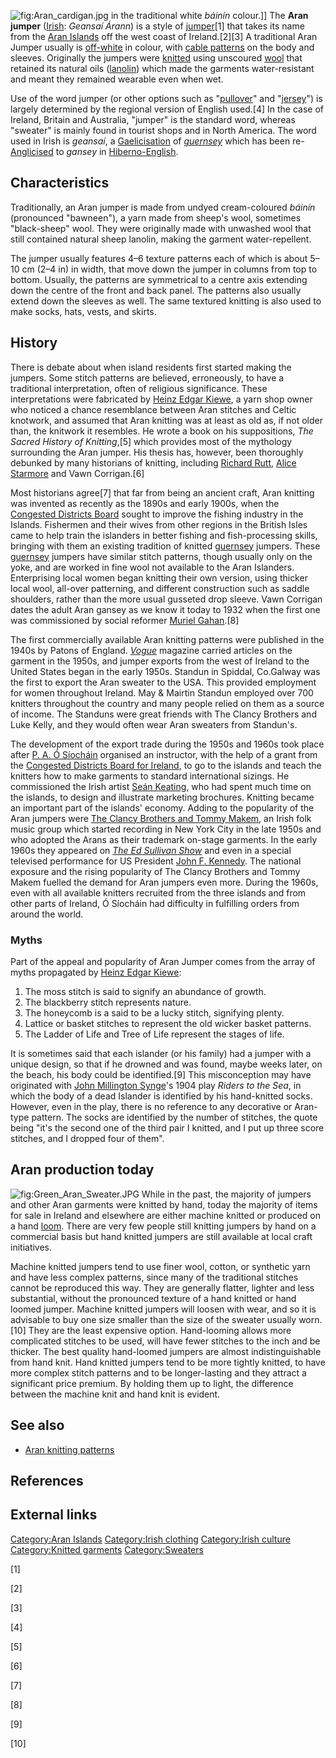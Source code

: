 ![](Aran_cardigan.jpg "fig:Aran_cardigan.jpg") in the traditional white
*báinín* colour.\]\] The **Aran jumper**
([Irish](Irish_language "wikilink"): *Geansaí Árann*) is a style of
[jumper](Sweater "wikilink")[1] that takes its name from the [Aran
Islands](Aran_Islands "wikilink") off the west coast of Ireland.[2][3] A
traditional Aran Jumper usually is [off-white](off-white "wikilink") in
colour, with [cable patterns](Cable_knitting "wikilink") on the body and
sleeves. Originally the jumpers were [knitted](knitting "wikilink")
using unscoured [wool](wool "wikilink") that retained its natural oils
([lanolin](lanolin "wikilink")) which made the garments water-resistant
and meant they remained wearable even when wet.

Use of the word jumper (or other options such as
"[pullover](Sweater "wikilink")" and
"[jersey](jersey_(clothing) "wikilink")") is largely determined by the
regional version of English used.[4] In the case of Ireland, Britain and
Australia, "jumper" is the standard word, whereas "sweater" is mainly
found in tourist shops and in North America. The word used in Irish is
*geansaí*, a [Gaelicisation](Gaelicisation "wikilink") of
*[guernsey](guernsey_(clothing) "wikilink")* which has been
re-[Anglicised](anglicization "wikilink") to *gansey* in
[Hiberno-English](Hiberno-English "wikilink").

## Characteristics

Traditionally, an Aran jumper is made from undyed cream-coloured
*báinín* (pronounced "bawneen"), a yarn made from sheep's wool,
sometimes "black-sheep" wool. They were originally made with unwashed
wool that still contained natural sheep lanolin, making the garment
water-repellent.

The jumper usually features 4–6 texture patterns each of which is about
5–10 cm (2–4 in) in width, that move down the jumper in columns from top
to bottom. Usually, the patterns are symmetrical to a centre axis
extending down the centre of the front and back panel. The patterns also
usually extend down the sleeves as well. The same textured knitting is
also used to make socks, hats, vests, and skirts.

## History

There is debate about when island residents first started making the
jumpers. Some stitch patterns are believed, erroneously, to have a
traditional interpretation, often of religious significance. These
interpretations were fabricated by [Heinz Edgar
Kiewe](Heinz_Edgar_Kiewe "wikilink"), a yarn shop owner who noticed a
chance resemblance between Aran stitches and Celtic knotwork, and
assumed that Aran knitting was at least as old as, if not older than,
the knitwork it resembles. He wrote a book on his suppositions, *The
Sacred History of Knitting*,[5] which provides most of the mythology
surrounding the Aran jumper. His thesis has, however, been thoroughly
debunked by many historians of knitting, including [Richard
Rutt](Richard_Rutt "wikilink"), [Alice
Starmore](Alice_Starmore "wikilink") and Vawn Corrigan.[6]

Most historians agree[7] that far from being an ancient craft, Aran
knitting was invented as recently as the 1890s and early 1900s, when the
[Congested Districts
Board](Congested_Districts_Board_for_Ireland "wikilink") sought to
improve the fishing industry in the Islands. Fishermen and their wives
from other regions in the British Isles came to help train the islanders
in better fishing and fish-processing skills, bringing with them an
existing tradition of knitted [guernsey](Guernsey_(clothing) "wikilink")
jumpers. These [guernsey](Guernsey_(clothing) "wikilink") jumpers have
similar stitch patterns, though usually only on the yoke, and are worked
in fine wool not available to the Aran Islanders. Enterprising local
women began knitting their own version, using thicker local wool,
all-over patterning, and different construction such as saddle
shoulders, rather than the more usual gusseted drop sleeve. Vawn
Corrigan dates the adult Aran gansey as we know it today to 1932 when
the first one was commissioned by social reformer [Muriel
Gahan](Muriel_Gahan "wikilink").[8]

The first commercially available Aran knitting patterns were published
in the 1940s by Patons of England.
[*Vogue*](Vogue_(magazine) "wikilink") magazine carried articles on the
garment in the 1950s, and jumper exports from the west of Ireland to the
United States began in the early 1950s. Standun in Spiddal, Co.Galway
was the first to export the Aran sweater to the USA. This provided
employment for women throughout Ireland. May & Mairtin Standun employed
over 700 knitters throughout the country and many people relied on them
as a source of income. The Standuns were great friends with The Clancy
Brothers and Luke Kelly, and they would often wear Aran sweaters from
Standun's.

The development of the export trade during the 1950s and 1960s took
place after [P. A. Ó Síocháin](P._A._Ó_Síocháin "wikilink") organised an
instructor, with the help of a grant from the [Congested Districts Board
for Ireland](Congested_Districts_Board_for_Ireland "wikilink"), to go to
the islands and teach the knitters how to make garments to standard
international sizings. He commissioned the Irish artist [Seán
Keating](Seán_Keating "wikilink"), who had spent much time on the
islands, to design and illustrate marketing brochures. Knitting became
an important part of the islands' economy. Adding to the popularity of
the Aran jumpers were [The Clancy Brothers and Tommy
Makem](The_Clancy_Brothers "wikilink"), an Irish folk music group which
started recording in New York City in the late 1950s and who adopted the
Arans as their trademark on-stage garments. In the early 1960s they
appeared on *[The Ed Sullivan Show](The_Ed_Sullivan_Show "wikilink")*
and even in a special televised performance for US President [John F.
Kennedy](John_F._Kennedy "wikilink"). The national exposure and the
rising popularity of The Clancy Brothers and Tommy Makem fuelled the
demand for Aran jumpers even more. During the 1960s, even with all
available knitters recruited from the three islands and from other parts
of Ireland, Ó Síocháin had difficulty in fulfilling orders from around
the world.

### Myths

Part of the appeal and popularity of Aran Jumper comes from the array of
myths propagated by [Heinz Edgar Kiewe](Heinz_Edgar_Kiewe "wikilink"):

1.  The moss stitch is said to signify an abundance of growth.
2.  The blackberry stitch represents nature.
3.  The honeycomb is a said to be a lucky stitch, signifying plenty.
4.  Lattice or basket stitches to represent the old wicker basket
    patterns.
5.  The Ladder of Life and Tree of Life represent the stages of life.

It is sometimes said that each islander (or his family) had a jumper
with a unique design, so that if he drowned and was found, maybe weeks
later, on the beach, his body could be identified.[9] This misconception
may have originated with [John Millington
Synge](John_Millington_Synge "wikilink")'s 1904 play *Riders to the
Sea*, in which the body of a dead Islander is identified by his
hand-knitted socks. However, even in the play, there is no reference to
any decorative or Aran-type pattern. The socks are identified by the
number of stitches, the quote being "it's the second one of the third
pair I knitted, and I put up three score stitches, and I dropped four of
them".

## Aran production today

![](Green_Aran_Sweater.JPG "fig:Green_Aran_Sweater.JPG") While in the
past, the majority of jumpers and other Aran garments were knitted by
hand, today the majority of items for sale in Ireland and elsewhere are
either machine knitted or produced on a hand [loom](loom "wikilink").
There are very few people still knitting jumpers by hand on a commercial
basis but hand knitted jumpers are still available at local craft
initiatives.

Machine knitted jumpers tend to use finer wool, cotton, or synthetic
yarn and have less complex patterns, since many of the traditional
stitches cannot be reproduced this way. They are generally flatter,
lighter and less substantial, without the pronounced texture of a hand
knitted or hand loomed jumper. Machine knitted jumpers will loosen with
wear, and so it is advisable to buy one size smaller than the size of
the sweater usually worn.[10] They are the least expensive option.
Hand-looming allows more complicated stitches to be used, will have
fewer stitches to the inch and be thicker. The best quality hand-loomed
jumpers are almost indistinguishable from hand knit. Hand knitted
jumpers tend to be more tightly knitted, to have more complex stitch
patterns and to be longer-lasting and they attract a significant price
premium. By holding them up to light, the difference between the machine
knit and hand knit is evident.

## See also

-   [Aran knitting patterns](Aran_knitting_patterns "wikilink")

## References

## External links

[Category:Aran Islands](Category:Aran_Islands "wikilink")
[Category:Irish clothing](Category:Irish_clothing "wikilink")
[Category:Irish culture](Category:Irish_culture "wikilink")
[Category:Knitted garments](Category:Knitted_garments "wikilink")
[Category:Sweaters](Category:Sweaters "wikilink")

[1]

[2]

[3]

[4]

[5]

[6]

[7]

[8]

[9]

[10]